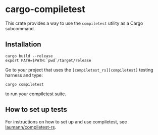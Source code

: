 cargo-compiletest
=================

This crate provides a way to use the `compiletest` utility as a Cargo
subcommand.

Installation
------------
```
cargo build --release
export PATH=$PATH:`pwd`/target/release
```

Go to your project that uses the `[compiletest_rs][compiletest]` testing harness and type:
```
cargo compiletest
```
to run your compiletest suite.

How to set up tests
-------------------
For instructions on how to set up and use compiletest, see
[laumann/compiletest-rs][compiletest].


[compiletest]: https://github.com/laumann/compiletest-rs
